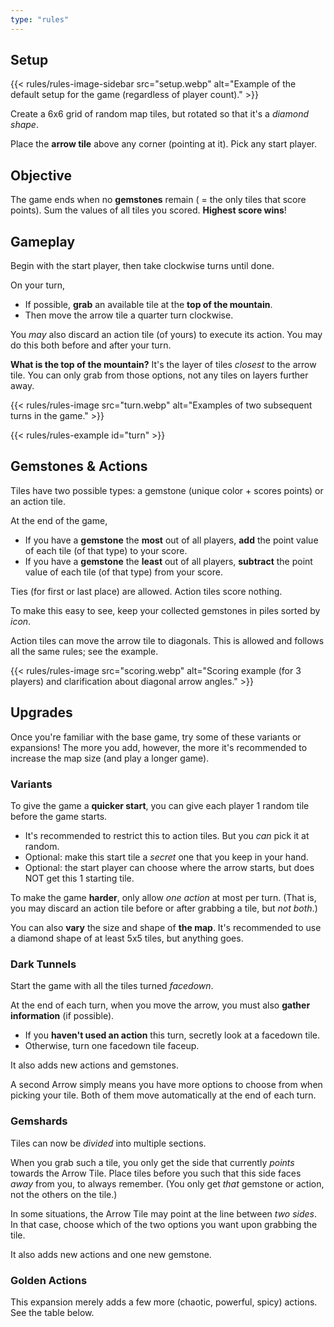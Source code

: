```yaml
---
type: "rules"
---
```


## Setup

{{< rules/rules-image-sidebar src="setup.webp" alt="Example of the default setup for the game (regardless of player count)." >}}

Create a 6x6 grid of random map tiles, but rotated so that it's a _diamond shape_. 

Place the **arrow tile** above any corner (pointing at it). Pick any start player.



## Objective

The game ends when no **gemstones** remain ( = the only tiles that score points). Sum the values of all tiles you scored. **Highest score wins**!


## Gameplay

Begin with the start player, then take clockwise turns until done.

On your turn, 
* If possible, **grab** an available tile at the **top of the mountain**.
* Then move the arrow tile a quarter turn clockwise.

You _may_ also discard an action tile (of yours) to execute its action. You may do this both before and after your turn.

**What is the top of the mountain?** It's the layer of tiles _closest_ to the arrow tile. You can only grab from those options, not any tiles on layers further away.

<!--- 
**What if the board splits?** You collect all tiles from the _smaller group_! => @TODO: Might just ignore this altogether, why would a split be disastrous for gameplay?
--->

{{< rules/rules-image src="turn.webp" alt="Examples of two subsequent turns in the game." >}}

{{< rules/rules-example id="turn" >}}


## Gemstones & Actions

Tiles have two possible types: a gemstone (unique color + scores points) or an action tile.

At the end of the game, 
* If you have a **gemstone** the **most** out of all players, **add** the point value of each tile (of that type) to your score.
* If you have a **gemstone** the **least** out of all players, **subtract** the point value of each tile (of that type) from your score.

Ties (for first or last place) are allowed. Action tiles score nothing.

To make this easy to see, keep your collected gemstones in piles sorted by _icon_.

<div data-rulebook-table="base"></div>

Action tiles can move the arrow tile to diagonals. This is allowed and follows all the same rules; see the example.

{{< rules/rules-image src="scoring.webp" alt="Scoring example (for 3 players) and clarification about diagonal arrow angles." >}}


## Upgrades

Once you're familiar with the base game, try some of these variants or expansions! The more you add, however, the more it's recommended to increase the map size (and play a longer game).

### Variants

To give the game a **quicker start**, you can give each player 1 random tile before the game starts.
* It's recommended to restrict this to action tiles. But you _can_ pick it at random.
* Optional: make this start tile a _secret_ one that you keep in your hand.
* Optional: the start player can choose where the arrow starts, but does NOT get this 1 starting tile.

To make the game **harder**, only allow _one action_ at most per turn. (That is, you may discard an action tile before or after grabbing a tile, but _not both_.)

You can also **vary** the size and shape of **the map**. It's recommended to use a diamond shape of at least 5x5 tiles, but anything goes.


### Dark Tunnels

Start the game with all the tiles turned _facedown_.

At the end of each turn, when you move the arrow, you must also **gather information** (if possible).
* If you **haven't used an action** this turn, secretly look at a facedown tile.
* Otherwise, turn one facedown tile faceup.

It also adds new actions and gemstones.

<div data-rulebook-table="darkTunnels"></div>

A second Arrow simply means you have more options to choose from when picking your tile. Both of them move automatically at the end of each turn.


### Gemshards

Tiles can now be _divided_ into multiple sections.

When you grab such a tile, you only get the side that currently _points_ towards the Arrow Tile. Place tiles before you such that this side faces _away_ from you, to always remember. (You only get _that_ gemstone or action, not the others on the tile.)

In some situations, the Arrow Tile may point at the line between _two sides_. In that case, choose which of the two options you want upon grabbing the tile.

It also adds new actions and one new gemstone.

<div data-rulebook-table="gemShards"></div>


### Golden Actions

This expansion merely adds a few more (chaotic, powerful, spicy) actions. See the table below.

<div data-rulebook-table="goldenActions"></div>



<!--- 
The possible actions are ...
* **Move the Arrow** (most common): move the Arrow tile to any of the eight positions. (North, East, South, West, and in-between)
* **Arrow Lock**: Turn the arrow facedown. It doesn't move automatically anymore at the end of your turn. This is undone when the _next_ Arrow Lock is played.
* **Swap**: Swap 2 tiles on the board. You may also swap with an empty space, essentially _moving_ a tile, as long as the board stays connected.
* **Double**: Grab 1 more tile this turn.
* **Steal**: Steal a collected tile from another player.


It also adds new actions:
* **Lightbulb**: pick a row of tiles and _reveal_ all of them.
* **Bomb**: remove a 2x2 cluster of tiles from the board, without collecting them. The next player must skip their turn to refill this hole from the deck. 
* **Second Arrow**: add or remove the second Arrow Tile.
* **Ransack**: Flip a _faceup_ tile facedown. Then collect an adjacent tile and end your turn.

It also adds two new gemstones: 
* **Trash**: Each trash icon is worth -2 point and can't be discarded or removed in any way.
* **Multiplier**: Add this to a gemstone pile to multiply its score at the end. Once done, however, you may never grab another tile with that icon again.




It also adds new actions:
* **Rotate Grabbed**: rotate a tile you've already grabbed. (To make another side point up and be true.)
* **Rotate Board**: rotate a tile on the board
* **Teleport Arrow**: move the arrow to any location.

It also adds a new gemstone: 
* **Wildcard**: immediately decide to which gemstone pile of yours you want to add it. It becomes that type. You **can't** grab a wildcard if you have no regular gemstones yet.





@TODO: Rules-table of what is added.

* **Flashlight**: 
* **Rumble**: Move 2 tiles to empty spaces in the mountain (still within the original grid).


--->